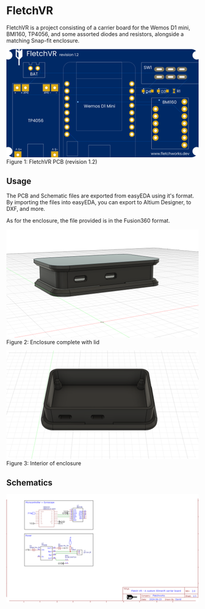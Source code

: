 # FletchVR


FletchVR is a project consisting of a carrier board for the Wemos D1 mini, BMI160, TP4056, and some assorted diodes and resistors, alongside a matching Snap-fit enclosure.

![image](https://github.com/ScapularSteam/FletchVR/blob/main/images/FletchVR-V2-3.png?raw=true)
Figure 1: FletchVR PCB (revision 1.2)




## Usage

The PCB and Schematic files are exported from easyEDA using it's format. By importing the files into easyEDA, you can export to Altium Designer, to DXF, and more.

As for the enclosure, the file provided is in the Fusion360 format.

![image](https://github.com/ScapularSteam/FletchVR/blob/main/images/FletchVR-V2-1.png?raw=true)
Figure 2: Enclosure complete with lid

![image](https://github.com/ScapularSteam/FletchVR/blob/main/images/FletchVR-V2-2.png?raw=true)
Figure 3: Interior of enclosure

## Schematics

![image](https://github.com/ScapularSteam/FletchVR/blob/main/images/FletchVR-V2-4.png?raw=true)

